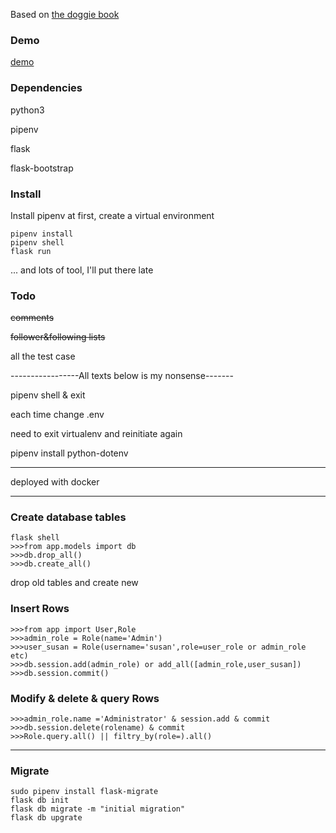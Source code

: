 Based on [the doggie book](https://learning.oreilly.com/library/view/flask-web-development/9781491991725/)

### Demo

[demo](http://120.78.214.127)

### Dependencies

python3

pipenv

flask

flask-bootstrap

### Install

Install pipenv at first,
create a virtual environment

    pipenv install
    pipenv shell
    flask run


... and lots of tool, I'll put there late

### Todo
<s>comments</s>

<s>follower&following lists</s>

all the test case


-----------------All texts below is my nonsense-------

pipenv shell & exit

each time change .env

need to exit virtualenv and reinitiate again

pipenv install python-dotenv

---------------------------------------------------
deployed with docker


----------------------------------------------------
### Create database tables

```
flask shell
>>>from app.models import db
>>>db.drop_all() 
>>>db.create_all()
```

drop old tables and create new

### Insert Rows

```
>>>from app import User,Role
>>>admin_role = Role(name='Admin')
>>>user_susan = Role(username='susan',role=user_role or admin_role etc)
>>>db.session.add(admin_role) or add_all([admin_role,user_susan])
>>>db.session.commit()
```

### Modify & delete & query Rows

```
>>>admin_role.name ='Administrator' & session.add & commit
>>>db.session.delete(rolename) & commit
>>>Role.query.all() || filtry_by(role=).all()
```

-------------------------------------------------------------

### Migrate

```
sudo pipenv install flask-migrate
flask db init
flask db migrate -m "initial migration"
flask db upgrate
```
